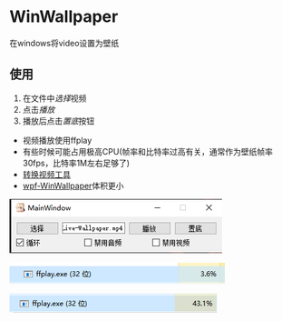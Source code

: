 # WinWallpaper

在windows将video设置为壁纸

## 使用
1. 在文件中*选择*视频
2. 点击*播放*
3. 播放后点击*置底*按钮

- 视频播放使用ffplay
- 有些时候可能占用极高CPU(帧率和比特率过高有关，通常作为壁纸帧率30fps，比特率1M左右足够了)
- [转换视频工具](https://github.com/januwA/WPF-ffmpegtool)
- [wpf-WinWallpaper](https://github.com/januwA/WPF-WinWallpaper)体积更小

![](./images/2020-09-11-22-34-00.png)

![](./images/2020-09-11-22-34-30.png)

![](./images/2020-09-11-22-35-28.png)
